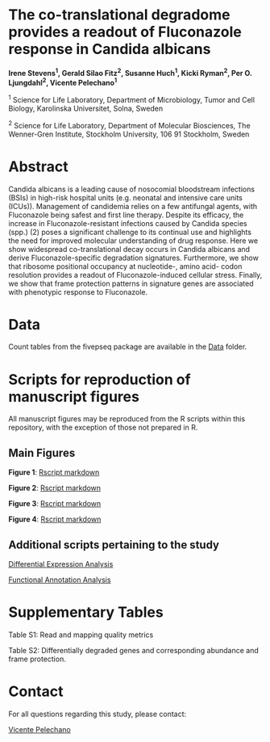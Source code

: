 # **The co-translational degradome provides a readout of Fluconazole response in Candida albicans**

**Irene Stevens<sup>1</sup>, Gerald Silao Fitz<sup>2</sup>, Susanne Huch<sup>1</sup>, Kicki Ryman<sup>2</sup>, Per O. Ljungdahl<sup>2</sup>, Vicente Pelechano<sup>1</sup>**


<sup>1</sup> Science for Life Laboratory, Department of Microbiology, Tumor and Cell Biology, Karolinska Universitet, Solna, Sweden

<sup>2</sup> Science for Life Laboratory, Department of Molecular Biosciences, The Wenner-Gren Institute, Stockholm University, 106 91 Stockholm, Sweden


# **Abstract**
Candida albicans is a leading cause of nosocomial bloodstream infections (BSIs) in high-risk hospital units (e.g. neonatal and intensive care units (ICUs)). Management of candidemia relies on a few antifungal agents, with Fluconazole being safest and first line therapy. Despite its efficacy, the increase in Fluconazole-resistant infections caused by Candida species (spp.) (2) poses a significant challenge to its continual use and highlights the need for improved molecular understanding of drug response. Here we show widespread co-translational decay occurs in Candida albicans and derive Fluconazole-specific degradation signatures. Furthermore, we show that ribosome positional occupancy at nucleotide-, amino acid- codon resolution provides a readout of Fluconazole-induced cellular stress. Finally, we show that frame protection patterns in signature genes are associated with phenotypic response to Fluconazole.

# **Data**
Count tables from the fivepseq package are available in the [Data](https://github.com/irenestevens8/Candida_degradome/tree/main/Data) folder. 

# **Scripts for reproduction of manuscript figures**
All manuscript figures may be reproduced from the R scripts within this repository, with the exception of those not prepared in R.


## **Main Figures**

**Figure 1**: [Rscript markdown](https://github.com/irenestevens8/Candida_degradome)

**Figure 2**: [Rscript markdown](https://github.com/irenestevens8/Candida_degradome)

**Figure 3**: [Rscript markdown](https://github.com/irenestevens8/Candida_degradome)

**Figure 4**: [Rscript markdown](https://github.com/irenestevens8/Candida_degradome)

## **Additional scripts pertaining to the study**

[Differential Expression Analysis](https://github.com/irenestevens8/Candida_degradome)

[Functional Annotation Analysis](https://david.ncifcrf.gov/)

# **Supplementary Tables** 

Table S1: Read and mapping quality metrics

Table S2: Differentially degraded genes and corresponding abundance and frame protection.

# **Contact** 
For all questions regarding this study, please contact:

[Vicente Pelechano](vicente.pelechano.garcia@ki.se) 
